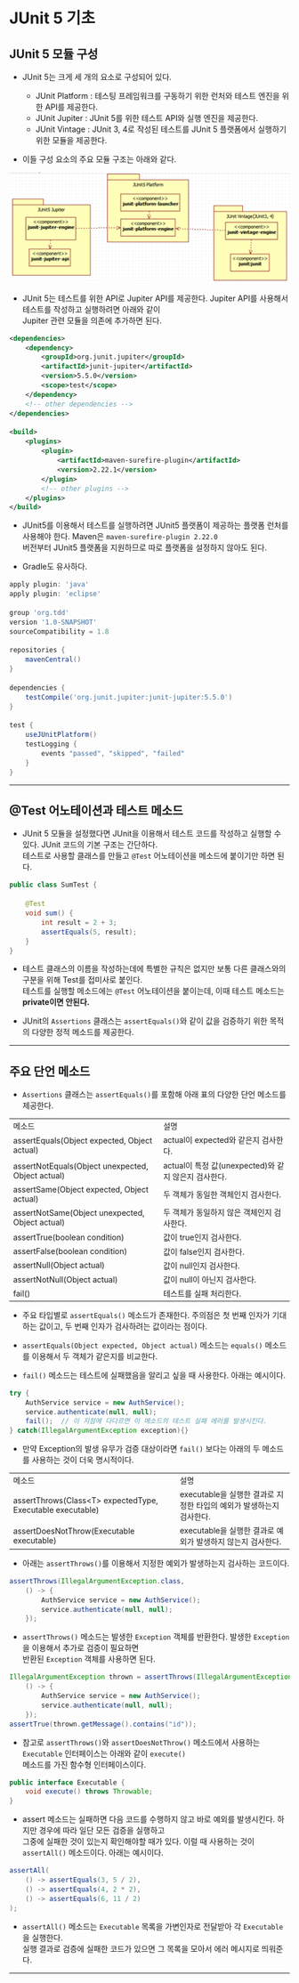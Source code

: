 <h1>JUnit 5 기초</h1>

<h2>JUnit 5 모듈 구성</h2>

* JUnit 5는 크게 세 개의 요소로 구성되어 있다.
  * JUnit Platform : 테스팅 프레임워크를 구동하기 위한 런처와 테스트 엔진을 위한 API를 제공한다.
  * JUnit Jupiter : JUnit 5를 위한 테스트 API와 실행 엔진을 제공한다.
  * JUnit Vintage : JUnit 3, 4로 작성된 테스트를 JUnit 5 플랫폼에서 실행하기 위한 모듈을 제공한다.

* 이들 구성 요소의 주요 모듈 구조는 아래와 같다.

![](2020-10-27-14-30-23.png)

* JUnit 5는 테스트를 위한 API로 Jupiter API를 제공한다. Jupiter API를 사용해서 테스트를 작성하고 실행하려면 아래와 같이   
  Jupiter 관련 모듈을 의존에 추가하면 된다.
```xml
<dependencies>
    <dependency>
        <groupId>org.junit.jupiter</groupId>
        <artifactId>junit-jupiter</artifactId>
        <version>5.5.0</version>
        <scope>test</scope>
    </dependency>
    <!-- other dependencies -->
</dependencies>

<build>
    <plugins>
        <plugin>
            <artifactId>maven-surefire-plugin</artifactId>
            <version>2.22.1</version>
        </plugin>
        <!-- other plugins -->
    </plugins>
</build>
```

* JUnit5를 이용해서 테스트를 실행하려면 JUnit5 플랫폼이 제공하는 플랫폼 런처를 사용해야 한다. Maven은 `maven-surefire-plugin 2.22.0`   
  버전부터 JUnit5 플랫폼을 지원하므로 따로 플랫폼을 설정하지 않아도 된다.

* Gradle도 유사하다.
```gradle
apply plugin: 'java'
apply plugin: 'eclipse'

group 'org.tdd'
version '1.0-SNAPSHOT'
sourceCompatibility = 1.8

repositories {
    mavenCentral()
}

dependencies {
    testCompile('org.junit.jupiter:junit-jupiter:5.5.0')
}

test {
    useJUnitPlatform()
    testLogging {
        events "passed", "skipped", "failed"
    }
}
```
<hr/>

<h2>@Test 어노테이션과 테스트 메소드</h2>

* JUnit 5 모듈을 설정했다면 JUnit을 이용해서 테스트 코드를 작성하고 실행할 수 있다. JUnit 코드의 기본 구조는 간단하다.   
  테스트로 사용할 클래스를 만들고 `@Test` 어노테이션을 메소드에 붙이기만 하면 된다.
```java
public class SumTest {

    @Test
    void sum() {
        int result = 2 + 3;
        assertEquals(5, result);
    }
}
```

* 테스트 클래스의 이름을 작성하는데에 특별한 규칙은 없지만 보통 다른 클래스와의 구분을 위해 Test를 접미사로 붙인다.   
  테스트를 실행할 메소드에는 `@Test` 어노테이션을 붙이는데, 이때 테스트 메소드는 __private이면 안된다.__

* JUnit의 `Assertions` 클래스는 `assertEquals()`와 같이 값을 검증하기 위한 목적의 다양한 정적 메소드를 제공한다.
<hr/>

<h2>주요 단언 메소드</h2>

* `Assertions` 클래스는 `assertEquals()`를 포함해 아래 표의 다양한 단언 메소드를 제공한다.

<table>
    <tr>
        <td>메소드</td>
        <td>설명</td>
    </tr>
    <tr>
        <td>assertEquals(Object expected, Object actual)</td>
        <td>actual이 expected와 같은지 검사한다.</td>
    </tr>
    <tr>
        <td>assertNotEquals(Object unexpected, Object actual)</td>
        <td>actual이 특정 값(unexpected)와 같지 않은지 검사한다.</td>
    </tr>
    <tr>
        <td>assertSame(Object expected, Object actual)</td>
        <td>두 객체가 동일한 객체인지 검사한다.</td>
    </tr>
    <tr>
        <td>assertNotSame(Object unexpected, Object actual)</td>
        <td>두 객체가 동일하지 않은 객체인지 검사한다.</td>
    </tr>
    <tr>
        <td>assertTrue(boolean condition)</td>
        <td>값이 true인지 검사한다.</td>
    </tr>
    <tr>
        <td>assertFalse(boolean condition)</td>
        <td>값이 false인지 검사한다.</td>
    </tr>
    <tr>
        <td>assertNull(Object actual)</td>
        <td>값이 null인지 검사한다.</td>
    </tr>
    <tr>
        <td>assertNotNull(Object actual)</td>
        <td>값이 null이 아닌지 검사한다.</td>
    </tr>
    <tr>
        <td>fail()</td>
        <td>테스트를 실패 처리한다.</td>
    </tr>
</table>

* 주요 타입별로 `assertEquals()` 메소드가 존재한다. 주의점은 첫 번째 인자가 기대하는 값이고, 두 번째 인자가 검사하려는 값이라는 점이다.

* `assertEquals(Object expected, Object actual)` 메소드는 `equals()` 메소드를 이용해서 두 객체가 같은지를 비교한다.

* `fail()` 메소드는 테스트에 실패했음을 알리고 싶을 때 사용한다. 아래는 예시이다.
```java
try {
    AuthService service = new AuthService();
    service.authenticate(null, null);
    fail();  // 이 지점에 다다르면 이 메소드의 테스트 실패 에러를 발생시킨다.
} catch(IllegalArgumentException exception){}
```

* 만약 Exception의 발생 유무가 검증 대상이라면 `fail()` 보다는 아래의 두 메소드를 사용하는 것이 더욱 명시적이다.

<table>
    <tr>
        <td>메소드</td>
        <td>설명</td>
    </tr>
    <tr>
        <td>assertThrows(Class&lt;T&gt; expectedType, Executable executable)</td>
        <td>executable을 실행한 결과로 지정한 타입의 예외가 발생하는지 검사한다.</td>
    </tr>
    <tr>
        <td>assertDoesNotThrow(Executable executable)</td>
        <td>executable을 실행한 결과로 예외가 발생하지 않는지 검사한다.</td>
    </tr>
</table>

* 아래는 `assertThrows()`를 이용해서 지정한 예외가 발생하는지 검사하는 코드이다.
```java
assertThrows(IllegalArgumentException.class,
    () -> {
        AuthService service = new AuthService();
        service.authenticate(null, null);
    });
```

* `assertThrows()` 메소드는 발생한 `Exception` 객체를 반환한다. 발생한 `Exception`을 이용해서 추가로 검증이 필요하면   
  반환된 `Exception` 객체를 사용하면 된다.
```java
IllegalArgumentException thrown = assertThrows(IllegalArgumentException.class,
    () -> {
        AuthService service = new AuthService();
        service.authenticate(null, null);
    });
assertTrue(thrown.getMessage().contains("id"));
```

* 참고로 `assertThrows()`와 `assertDoesNotThrow()` 메소드에서 사용하는 `Executable` 인터페이스는 아래와 같이 `execute()`   
  메소드를 가진 함수형 인터페이스이다.
```java
public interface Executable {
    void execute() throws Throwable;
}
```

* assert 메소드는 실패하면 다음 코드를 수행하지 않고 바로 예외를 발생시킨다. 하지만 경우에 따라 일단 모든 검증을 실행하고   
  그중에 실패한 것이 있는지 확인해야할 때가 있다. 이럴 때 사용하는 것이 `assertAll()` 메소드이다. 아래는 예시이다.
```java
assertAll(
    () -> assertEquals(3, 5 / 2),
    () -> assertEquals(4, 2 * 2),
    () -> assertEquals(6, 11 / 2)
);
```

* `assertAll()` 메소드는 `Executable` 목록을 가변인자로 전달받아 각 `Executable`을 실행한다.   
  실행 결과로 검증에 실패한 코드가 있으면 그 목록을 모아서 에러 메시지로 띄워준다.
<hr/>

